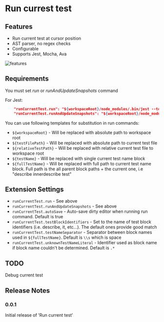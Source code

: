 # Run currest test

## Features
* Run current test at cursor position
* AST parser, no regex checks
* Configurable
* Supports Jest, Mocha, Ava

![features](/images/action.gif)

## Requirements

You must set *run* or *runAndUpdateSnapshots* command

For Jest:
```json
    "runCurrentTest.run": "${workspaceRoot}/node_modules/.bin/jest --testPathPattern ${testFilePath} --testNamePattern \"${fullTestName}\"",
    "runCurrentTest.runAndUpdateSnapshots": "${workspaceRoot}/node_modules/.bin/jest -u --testPathPattern ${testFilePath} --testNamePattern \"${fullTestName}\""
```


You can use following templates for substitution in run commands:
* ```${workspaceRoot}``` - Will be replaced with absolute path to workspace root
* ```${testFilePath}``` - Will be replaced with absolute path to current test file
* ```${relativeTestPath}``` - Will be replaced with relative current test file to workspace root
* ```${testName}``` - Will be replaced with single current test name block
* ```${fullTestName}``` - Will be replaced with full path to current test name block. Full path is the all parent block paths + the current one, i.e "describe innerdescribe test"

## Extension Settings

* ```runCurrentTest.run``` - See above
* ```runCurrentTest.runAndUpdateSnapshots``` - See above
* ```runCurrentTest.autoSave``` - Auto-save dirty editor when running run command. Default is true
* ```runCurrentTest.testBlockIdentifiers``` - Set to the name of test block identifiers (i.e. describe, it, etc...). The default ones provide good match
* ```runCurrentTest.testNameSeparator``` - Separator between block names used in ```${fullTestName}```. Default is ```\\s``` which is space
* ```runCurrentTest.unknownTestNameLiteral``` - Identifier used as block name if block name couldn't be determined. Default is ```.*```

## TODO

Debug current test


## Release Notes

### 0.0.1

Initial release of 'Run current test'


